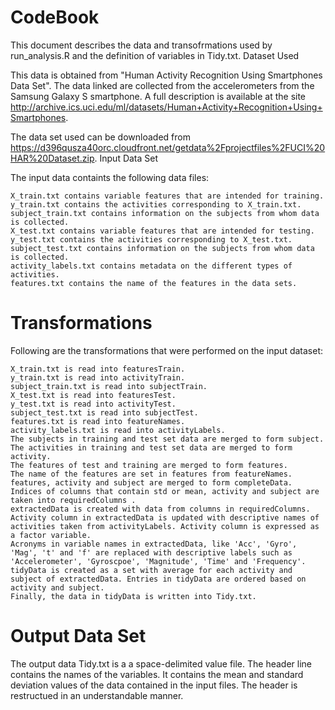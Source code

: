 # CodeBook

This document describes the data and transofrmations used by run_analysis.R and the definition of variables in Tidy.txt.
Dataset Used

This data is obtained from "Human Activity Recognition Using Smartphones Data Set". The data linked are collected from the accelerometers from the Samsung Galaxy S smartphone. A full description is available at the site http://archive.ics.uci.edu/ml/datasets/Human+Activity+Recognition+Using+Smartphones.

The data set used can be downloaded from https://d396qusza40orc.cloudfront.net/getdata%2Fprojectfiles%2FUCI%20HAR%20Dataset.zip.
Input Data Set

The input data containts the following data files:

    X_train.txt contains variable features that are intended for training.
    y_train.txt contains the activities corresponding to X_train.txt.
    subject_train.txt contains information on the subjects from whom data is collected.
    X_test.txt contains variable features that are intended for testing.
    y_test.txt contains the activities corresponding to X_test.txt.
    subject_test.txt contains information on the subjects from whom data is collected.
    activity_labels.txt contains metadata on the different types of activities.
    features.txt contains the name of the features in the data sets.

# Transformations

Following are the transformations that were performed on the input dataset:

    X_train.txt is read into featuresTrain.
    y_train.txt is read into activityTrain.
    subject_train.txt is read into subjectTrain.
    X_test.txt is read into featuresTest.
    y_test.txt is read into activityTest.
    subject_test.txt is read into subjectTest.
    features.txt is read into featureNames.
    activity_labels.txt is read into activityLabels.
    The subjects in training and test set data are merged to form subject.
    The activities in training and test set data are merged to form activity.
    The features of test and training are merged to form features.
    The name of the features are set in features from featureNames.
    features, activity and subject are merged to form completeData.
    Indices of columns that contain std or mean, activity and subject are taken into requiredColumns .
    extractedData is created with data from columns in requiredColumns.
    Activity column in extractedData is updated with descriptive names of activities taken from activityLabels. Activity column is expressed as a factor variable.
    Acronyms in variable names in extractedData, like 'Acc', 'Gyro', 'Mag', 't' and 'f' are replaced with descriptive labels such as 'Accelerometer', 'Gyroscpoe', 'Magnitude', 'Time' and 'Frequency'.
    tidyData is created as a set with average for each activity and subject of extractedData. Entries in tidyData are ordered based on activity and subject.
    Finally, the data in tidyData is written into Tidy.txt.

# Output Data Set

The output data Tidy.txt is a a space-delimited value file. The header line contains the names of the variables. It contains the mean and standard deviation values of the data contained in the input files. The header is restructued in an understandable manner. 